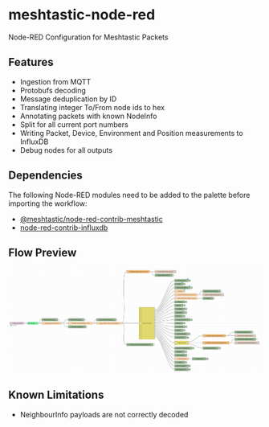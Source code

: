 # meshtastic-node-red
Node-RED Configuration for Meshtastic Packets

## Features
- Ingestion from MQTT
- Protobufs decoding
- Message deduplication by ID
- Translating integer To/From node ids to hex
- Annotating packets with known NodeInfo
- Split for all current port numbers
- Writing Packet, Device, Environment and Position measurements to InfluxDB
- Debug nodes for all outputs

## Dependencies
The following Node-RED modules need to be added to the palette before importing the workflow:
- [@meshtastic/node-red-contrib-meshtastic](https://flows.nodered.org/node/@meshtastic/node-red-contrib-meshtastic)
- [node-red-contrib-influxdb](https://flows.nodered.org/node/node-red-contrib-influxdb)

## Flow Preview
![meshtastic-flow](./meshtastic-flow.png)

## Known Limitations
- NeighbourInfo payloads are not correctly decoded
